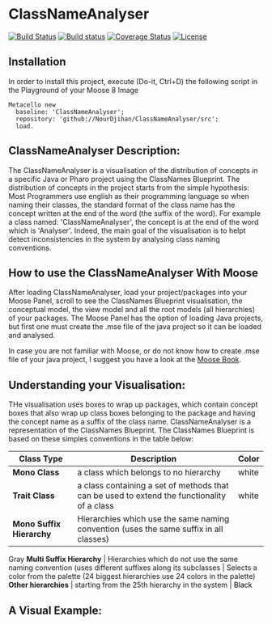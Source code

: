 # ClassNameAnalyser

[![Build Status](https://travis-ci.org/NourDjihan/ClassNameAnalyser.svg?branch=master)](https://travis-ci.org/NourDjihan/ClassNameAnalyser)
[![Build status](https://ci.appveyor.com/api/projects/status/fduj9iv10jpvip6v?svg=true)](https://ci.appveyor.com/project/NourDjihan/classnameanalyser)
[![Coverage Status](https://coveralls.io/repos/github/NourDjihan/ClassNameAnalyser/badge.svg?branch=master)](https://coveralls.io/github/NourDjihan/ClassNameAnalyser?branch=master)
[![License](https://img.shields.io/badge/license-MIT-blue.svg)](https://raw.githubusercontent.com/NourDjihan/ClassNameAnalyser/master/LICENSE)

## Installation

In order to install this project, execute (Do-it, Ctrl+D) the following script in the Playground of your Moose 8 Image

```Smalltalk
Metacello new
  baseline: 'ClassNameAnalyser';
  repository: 'github://NourDjihan/ClassNameAnalyser/src';
  load.
```
## ClassNameAnalyser Description:
The ClassNameAnalyser is a visualisation of the distribution of concepts in a specific Java or Pharo project using the ClassNames Blueprint. The distribution of concepts in the project starts from the simple hypothesis: Most Programmers use english as their programming language so when naming their classes, the standard format of the class name has the concept written at the end of the word (the suffix of the word). For example a class named: 'ClassNameAnalyser', the concept is at the end of the word which is 'Analyser'. Indeed, the main goal of the visualisation is to helpt detect inconsistencies in the system by analysing class naming conventions.

## How to use the ClassNameAnalyser With Moose
After loading ClassNameAnalyser, load your project/packages into your Moose Panel, scroll to see the ClassNames Blueprint visualisation, the conceptual model, the view model and all the root models (all hierarchies) of your packages. The Moose Panel has the option of loading Java projects, but first one must create the .mse file of the java project so it can be loaded and analysed.

In case you are not familiar with Moose, or do not know how to create .mse file of your java project, I suggest you have a look at the [Moose Book](http://www.themoosebook.org/book/).

## Understanding your Visualisation:
THe visualisation uses boxes to wrap up packages, which contain concept boxes that also wrap up class boxes belonging to the package and having the concept name as a suffix of the class name.
ClassNameAnalyser is a representation of the ClassNames Blueprint. The ClassNames Blueprint is based on these simples conventions in the table below:

Class Type | Description | Color
--- | --- | --- |
**Mono Class** | a class which belongs to no hierarchy | white
**Trait Class** | a class containing a set of methods that can be used to extend the functionality of a class | white
**Mono Suffix Hierarchy** | Hierarchies which use the same naming convention (uses the same suffix in all classes) | <div class="text-gray mb-2">
  Gray </div>
**Multi Suffix Hierarchy** | Hierarchies which do not use the same naming convention (uses different suffixes along its subclasses | Selects a color from the palette (24 biggest hierarchies use 24 colors in the palette)
**Other hierarchies** | starting from the 25th hierarchy in the system | <span style ="color: black"> Black </span>



## A Visual Example:


